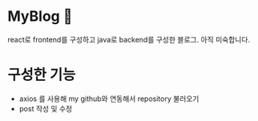 # MyBlog 📖
 react로 frontend를 구성하고 java로 backend를 구성한 블로그. 아직 미숙합니다.

# 구성한 기능
 - axios 를 사용해 my github와 연동해서 repository 불러오기
 - post 작성 및 수정

